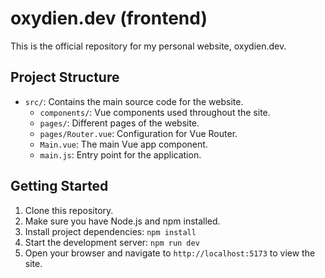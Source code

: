 # oxydien.dev (frontend)

This is the official repository for my personal website, oxydien.dev.

## Project Structure

- `src/`: Contains the main source code for the website.
  - `components/`: Vue components used throughout the site.
  - `pages/`: Different pages of the website.
  - `pages/Router.vue`: Configuration for Vue Router.
  - `Main.vue`: The main Vue app component.
  - `main.js`: Entry point for the application.

## Getting Started

1. Clone this repository.
2. Make sure you have Node.js and npm installed.
3. Install project dependencies: `npm install`
4. Start the development server: `npm run dev`
5. Open your browser and navigate to `http://localhost:5173` to view the site.
